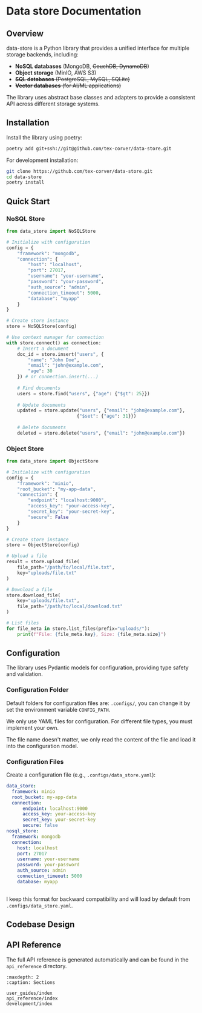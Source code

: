 # Data store Documentation

## Overview

data-store is a Python library that provides a unified interface for multiple storage backends, including:

- **NoSQL databases** (MongoDB, ~~CouchDB, DynamoDB~~)
- **Object storage** (MinIO, AWS S3)
- ~~**SQL databases** (PostgreSQL, MySQL, SQLite)~~
- ~~**Vector databases** (for AI/ML applications)~~

The library uses abstract base classes and adapters to provide a consistent API across different storage systems.

## Installation

Install the library using poetry:

```bash
poetry add git+ssh://git@github.com/tex-corver/data-store.git
```

For development installation:

```bash
git clone https://github.com/tex-corver/data-store.git
cd data-store
poetry install
```

## Quick Start

### NoSQL Store

```python
from data_store import NoSQLStore

# Initialize with configuration
config = {
    "framework": "mongodb",
    "connection": {
        "host": "localhost",
        "port": 27017,
        "username": "your-username",
        "password": "your-password",
        "auth_source": "admin",
        "connection_timeout": 5000,
        "database": "myapp"
    }
}

# Create store instance
store = NoSQLStore(config)

# Use context manager for connection
with store.connect() as connection:
    # Insert a document
    doc_id = store.insert("users", {
        "name": "John Doe",
        "email": "john@example.com",
        "age": 30
    }) # or connection.insert(...)
    
    # Find documents
    users = store.find("users", {"age": {"$gt": 25}})
    
    # Update documents
    updated = store.update("users", {"email": "john@example.com"}, 
                          {"$set": {"age": 31}})
    
    # Delete documents
    deleted = store.delete("users", {"email": "john@example.com"})
```

### Object Store

```python
from data_store import ObjectStore

# Initialize with configuration
config = {
    "framework": "minio",
    "root_bucket": "my-app-data",
    "connection": {
        "endpoint": "localhost:9000",
        "access_key": "your-access-key",
        "secret_key": "your-secret-key",
        "secure": False
    }
}

# Create store instance
store = ObjectStore(config)

# Upload a file
result = store.upload_file(
    file_path="/path/to/local/file.txt",
    key="uploads/file.txt"
)

# Download a file
store.download_file(
    key="uploads/file.txt",
    file_path="/path/to/local/download.txt"
)

# List files
for file_meta in store.list_files(prefix="uploads/"):
    print(f"File: {file_meta.key}, Size: {file_meta.size}")
```

## Configuration

The library uses Pydantic models for configuration, providing type safety and validation.

### Configuration Folder

Default folders for configuration files are: `.configs/`, you can change it by set the environment variable `CONFIG_PATH`.

We only use YAML files for configuration. For different file types, you must implement your own.

The file name doesn't matter, we only read the content of the file and load it into the configuration model.

### Configuration Files

Create a configuration file (e.g., `.configs/data_store.yaml`):

```yaml
data_store:
  framework: minio
  root_bucket: my-app-data
  connection:
      endpoint: localhost:9000
      access_key: your-access-key
      secret_key: your-secret-key
      secure: false
nosql_store:
  framework: mongodb
  connection:
    host: localhost
    port: 27017
    username: your-username
    password: your-password
    auth_source: admin
    connection_timeout: 5000
    database: myapp
    
```

I keep this format for backward compatibility and will load by default from `.configs/data_store.yaml`.


## Codebase Design


## API Reference

The full API reference is generated automatically and can be found in the `api_reference` directory.

```{toctree}
:maxdepth: 2
:caption: Sections

user_guides/index
api_reference/index
development/index